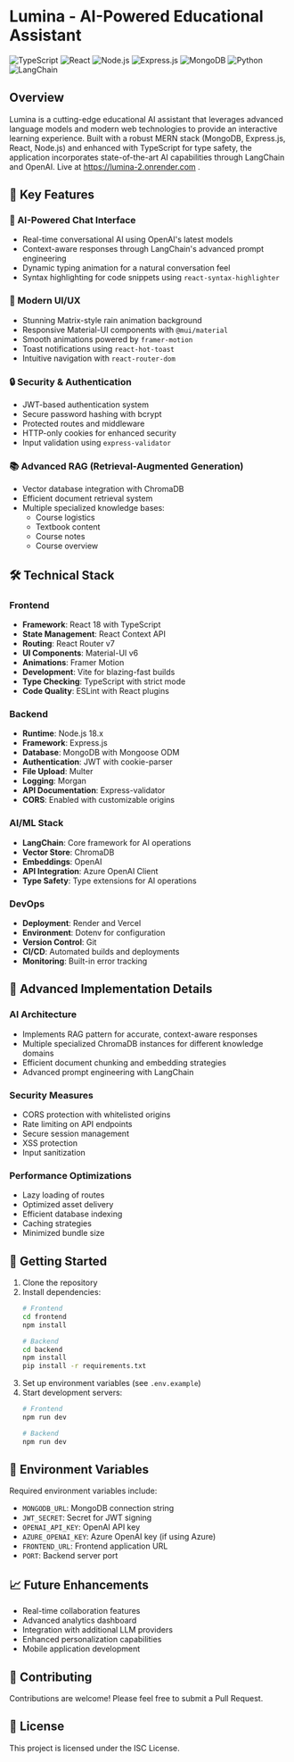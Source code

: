 # Lumina - AI-Powered Educational Assistant

![TypeScript](https://img.shields.io/badge/TypeScript-007ACC?style=for-the-badge&logo=typescript&logoColor=white)
![React](https://img.shields.io/badge/React-20232A?style=for-the-badge&logo=react&logoColor=61DAFB)
![Node.js](https://img.shields.io/badge/Node.js-43853D?style=for-the-badge&logo=node.js&logoColor=white)
![Express.js](https://img.shields.io/badge/Express.js-404D59?style=for-the-badge)
![MongoDB](https://img.shields.io/badge/MongoDB-4EA94B?style=for-the-badge&logo=mongodb&logoColor=white)
![Python](https://img.shields.io/badge/Python-14354C?style=for-the-badge&logo=python&logoColor=white)
![LangChain](https://img.shields.io/badge/🦜️_LangChain-AI-blue?style=for-the-badge)

## Overview

Lumina is a cutting-edge educational AI assistant that leverages advanced language models and modern web technologies to provide an interactive learning experience. Built with a robust MERN stack (MongoDB, Express.js, React, Node.js) and enhanced with TypeScript for type safety, the application incorporates state-of-the-art AI capabilities through LangChain and OpenAI. Live at https://lumina-2.onrender.com .

## 🚀 Key Features

### 🤖 AI-Powered Chat Interface
- Real-time conversational AI using OpenAI's latest models
- Context-aware responses through LangChain's advanced prompt engineering
- Dynamic typing animation for a natural conversation feel
- Syntax highlighting for code snippets using `react-syntax-highlighter`

### 🎨 Modern UI/UX
- Stunning Matrix-style rain animation background
- Responsive Material-UI components with `@mui/material`
- Smooth animations powered by `framer-motion`
- Toast notifications using `react-hot-toast`
- Intuitive navigation with `react-router-dom`

### 🔒 Security & Authentication
- JWT-based authentication system
- Secure password hashing with bcrypt
- Protected routes and middleware
- HTTP-only cookies for enhanced security
- Input validation using `express-validator`

### 📚 Advanced RAG (Retrieval-Augmented Generation)
- Vector database integration with ChromaDB
- Efficient document retrieval system
- Multiple specialized knowledge bases:
  - Course logistics
  - Textbook content
  - Course notes
  - Course overview

## 🛠️ Technical Stack

### Frontend
- **Framework**: React 18 with TypeScript
- **State Management**: React Context API
- **Routing**: React Router v7
- **UI Components**: Material-UI v6
- **Animations**: Framer Motion
- **Development**: Vite for blazing-fast builds
- **Type Checking**: TypeScript with strict mode
- **Code Quality**: ESLint with React plugins

### Backend
- **Runtime**: Node.js 18.x
- **Framework**: Express.js
- **Database**: MongoDB with Mongoose ODM
- **Authentication**: JWT with cookie-parser
- **File Upload**: Multer
- **Logging**: Morgan
- **API Documentation**: Express-validator
- **CORS**: Enabled with customizable origins

### AI/ML Stack
- **LangChain**: Core framework for AI operations
- **Vector Store**: ChromaDB
- **Embeddings**: OpenAI
- **API Integration**: Azure OpenAI Client
- **Type Safety**: Type extensions for AI operations

### DevOps
- **Deployment**: Render and Vercel
- **Environment**: Dotenv for configuration
- **Version Control**: Git
- **CI/CD**: Automated builds and deployments
- **Monitoring**: Built-in error tracking

## 🌟 Advanced Implementation Details

### AI Architecture
- Implements RAG pattern for accurate, context-aware responses
- Multiple specialized ChromaDB instances for different knowledge domains
- Efficient document chunking and embedding strategies
- Advanced prompt engineering with LangChain

### Security Measures
- CORS protection with whitelisted origins
- Rate limiting on API endpoints
- Secure session management
- XSS protection
- Input sanitization

### Performance Optimizations
- Lazy loading of routes
- Optimized asset delivery
- Efficient database indexing
- Caching strategies
- Minimized bundle size

## 🚀 Getting Started

1. Clone the repository
2. Install dependencies:
   ```bash
   # Frontend
   cd frontend
   npm install

   # Backend
   cd backend
   npm install
   pip install -r requirements.txt
   ```
3. Set up environment variables (see `.env.example`)
4. Start development servers:
   ```bash
   # Frontend
   npm run dev

   # Backend
   npm run dev
   ```

## 🔧 Environment Variables

Required environment variables include:
- `MONGODB_URL`: MongoDB connection string
- `JWT_SECRET`: Secret for JWT signing
- `OPENAI_API_KEY`: OpenAI API key
- `AZURE_OPENAI_KEY`: Azure OpenAI key (if using Azure)
- `FRONTEND_URL`: Frontend application URL
- `PORT`: Backend server port

## 📈 Future Enhancements

- Real-time collaboration features
- Advanced analytics dashboard
- Integration with additional LLM providers
- Enhanced personalization capabilities
- Mobile application development

## 🤝 Contributing

Contributions are welcome! Please feel free to submit a Pull Request.

## 📝 License

This project is licensed under the ISC License.
